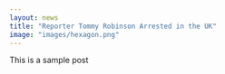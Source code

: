 ```yaml
---
layout: news
title: "Reporter Tommy Robinson Arrested in the UK"
image: "images/hexagon.png"
---
```



This is a sample post
